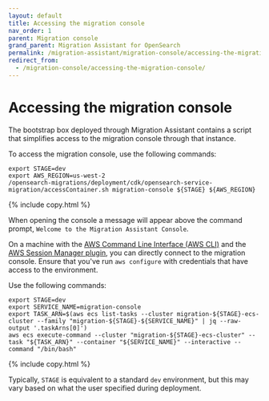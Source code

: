 ```yaml
---
layout: default
title: Accessing the migration console
nav_order: 1
parent: Migration console
grand_parent: Migration Assistant for OpenSearch
permalink: /migration-assistant/migration-console/accessing-the-migration-console/
redirect_from:
  - /migration-console/accessing-the-migration-console/
---
```


# Accessing the migration console

The bootstrap box deployed through Migration Assistant contains a script that simplifies access to the migration console through that instance.

To access the migration console, use the following commands:

```shell
export STAGE=dev
export AWS_REGION=us-west-2
/opensearch-migrations/deployment/cdk/opensearch-service-migration/accessContainer.sh migration-console ${STAGE} ${AWS_REGION}
```
{% include copy.html %}

When opening the console a message will appear above the command prompt, `Welcome to the Migration Assistant Console`.

On a machine with the [AWS Command Line Interface (AWS CLI)](https://docs.aws.amazon.com/cli/latest/userguide/getting-started-install.html) and the [AWS Session Manager plugin](https://docs.aws.amazon.com/systems-manager/latest/userguide/session-manager-working-with-install-plugin.html), you can directly connect to the migration console. Ensure that you've run `aws configure` with credentials that have access to the environment.

Use the following commands:

```shell
export STAGE=dev
export SERVICE_NAME=migration-console
export TASK_ARN=$(aws ecs list-tasks --cluster migration-${STAGE}-ecs-cluster --family "migration-${STAGE}-${SERVICE_NAME}" | jq --raw-output '.taskArns[0]')
aws ecs execute-command --cluster "migration-${STAGE}-ecs-cluster" --task "${TASK_ARN}" --container "${SERVICE_NAME}" --interactive --command "/bin/bash"
```
{% include copy.html %}

Typically, `STAGE` is equivalent to a standard `dev` environment, but this may vary based on what the user specified during deployment.

